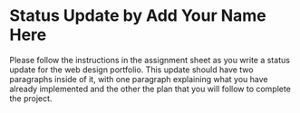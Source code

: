 # Status Update by Add Your Name Here

Please follow the instructions in the assignment sheet as you write a status
update for the web design portfolio. This update should have two paragraphs
inside of it, with one paragraph explaining what you have already implemented
and the other the plan that you will follow to complete the project.
